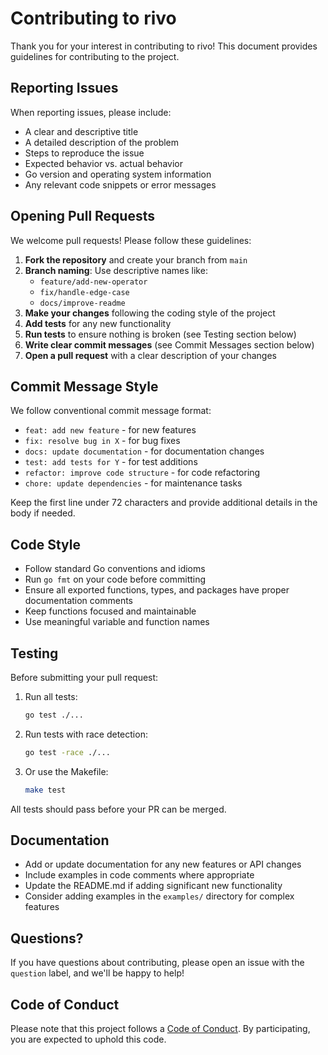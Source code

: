 # Contributing to rivo

Thank you for your interest in contributing to rivo! This document provides guidelines for contributing to the project.

## Reporting Issues

When reporting issues, please include:

- A clear and descriptive title
- A detailed description of the problem
- Steps to reproduce the issue
- Expected behavior vs. actual behavior
- Go version and operating system information
- Any relevant code snippets or error messages

## Opening Pull Requests

We welcome pull requests! Please follow these guidelines:

1. **Fork the repository** and create your branch from `main`
2. **Branch naming**: Use descriptive names like:
   - `feature/add-new-operator`
   - `fix/handle-edge-case`
   - `docs/improve-readme`
3. **Make your changes** following the coding style of the project
4. **Add tests** for any new functionality
5. **Run tests** to ensure nothing is broken (see Testing section below)
6. **Write clear commit messages** (see Commit Messages section below)
7. **Open a pull request** with a clear description of your changes

## Commit Message Style

We follow conventional commit message format:

- `feat: add new feature` - for new features
- `fix: resolve bug in X` - for bug fixes
- `docs: update documentation` - for documentation changes
- `test: add tests for Y` - for test additions
- `refactor: improve code structure` - for code refactoring
- `chore: update dependencies` - for maintenance tasks

Keep the first line under 72 characters and provide additional details in the body if needed.

## Code Style

- Follow standard Go conventions and idioms
- Run `go fmt` on your code before committing
- Ensure all exported functions, types, and packages have proper documentation comments
- Keep functions focused and maintainable
- Use meaningful variable and function names

## Testing

Before submitting your pull request:

1. Run all tests:
   ```bash
   go test ./...
   ```

2. Run tests with race detection:
   ```bash
   go test -race ./...
   ```

3. Or use the Makefile:
   ```bash
   make test
   ```

All tests should pass before your PR can be merged.

## Documentation

- Add or update documentation for any new features or API changes
- Include examples in code comments where appropriate
- Update the README.md if adding significant new functionality
- Consider adding examples in the `examples/` directory for complex features

## Questions?

If you have questions about contributing, please open an issue with the `question` label, and we'll be happy to help!

## Code of Conduct

Please note that this project follows a [Code of Conduct](CODE_OF_CONDUCT.md). By participating, you are expected to uphold this code.

